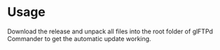 # Usage
Download the release and unpack all files into the root folder of glFTPd Commander to get the automatic update working.
